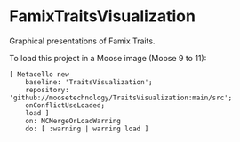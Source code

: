 # FamixTraitsVisualization

Graphical presentations of Famix Traits.

To load this project in a Moose image (Moose 9 to 11):
```smalltalk
[ Metacello new
	baseline: 'TraitsVisualization';
	repository: 'github://moosetechnology/TraitsVisualization:main/src';
	onConflictUseLoaded;
	load ]
	on: MCMergeOrLoadWarning
	do: [ :warning | warning load ]
